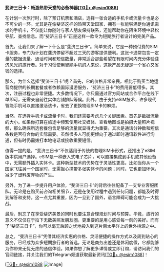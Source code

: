 **斐济三日卡：畅游热带天堂的必备神器[[TG💪+ @esim1088](https://t.me/s/esim1088)]**

在计划一次旅行时，除了预订机票和酒店，选择一张合适的手机卡或流量卡也是必不可少的一环。尤其是在像斐济这样的热带天堂国家，拥有一张能够满足你通讯需求的手机卡，不仅能让你随时与家人朋友保持联系，还能帮助你在陌生环境中轻松导航、查找信息。而“斐济三日卡”正是这样一款专为短期旅行者设计的完美产品。

首先，让我们来了解一下什么是“斐济三日卡”。简单来说，它是一种预付费的SIM卡服务，专门为计划在斐济停留不超过三天的游客提供便利。这张卡通常包含一定量的数据流量、通话时间和短信数量，非常适合那些希望在有限时间内充分体验斐济风光的旅行者。对于习惯使用智能手机的人来说，这款产品无疑是一个省心又省钱的选择。

那么，为什么选择“斐济三日卡”呢？首先，它的价格非常亲民。相比于购买当地运营商提供的长期套餐或者依赖国际漫游服务，“斐济三日卡”的费用要低得多。其次，注册过程也非常便捷。大多数情况下，你只需通过官方网站或合作平台在线下单即可，无需亲自前往实体店铺排队等候。此外，由于支持eSIM技术，许多现代智能手机可以直接激活该卡，省去了更换物理SIM卡的麻烦。

当然，在选择手机卡或流量卡时，我们还需要考虑几个关键因素。首先是数据流量的大小。如果你打算在旅途中频繁使用社交媒体、查看地图或是拍摄大量照片视频，那么确保所选套餐包含足够的流量就显得尤为重要。其次是通话分钟数和短信条数是否符合你的实际需要。虽然很多人可能更倾向于通过即时通讯软件进行沟通，但有时仍需拨打本地电话或接收重要短信。

值得一提的是，“斐济三日卡”不仅适用于传统的物理SIM卡形式，还推出了eSIM版本供用户选择。eSIM是一种嵌入式电子芯片，可以直接集成到手机或其他设备中，无需额外插入实体卡。这种新型技术的优势在于灵活性更高，比如当你从一个国家飞往另一个国家时，无需担心携带多张实体卡的问题；同时，它也更加环保，减少了塑料废弃物的产生。

另外，为了进一步提升用户体验，“斐济三日卡”的背后往往配备了一支专业客服团队。无论是在购买前咨询相关细节，还是在使用过程中遇到任何问题，都能及时得到解答和支持。这一点尤其重要，因为一旦到了国外，语言障碍可能会成为一大挑战。

最后，别忘了在享受斐济美景的同时也要注意合理规划时间与预算。毕竟，旅行的意义不仅仅在于拍下无数美照发朋友圈，更重要的是用心感受每一刻的美好。而有了“斐济三日卡”，你可以毫无后顾之忧地投入到这片南太平洋上的世外桃源之中。

总之，“斐济三日卡”凭借其经济实惠的价格、灵活便捷的操作方式以及周到贴心的服务，已经成为众多短期旅行者的首选。无论是商务出差还是休闲度假，它都能够为你带来无忧无虑的通信体验。如果你想了解更多详情或立即订购，请访问我们的官网链接，并关注我们的Telegram频道获取最新资讯[[TG💪+ @esim1088](https://t.me/s/esim1088)]！

[[TG💪+ @esim1088](https://t.me/s/esim1088) ![Image](https://i.postimg.cc/4NQfJmqS/Snipaste-2025-05-13-00-14-12.png)]